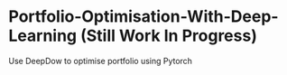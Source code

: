 # Portfolio-Optimisation-With-Deep-Learning (Still Work In Progress)
Use DeepDow to optimise portfolio using Pytorch

